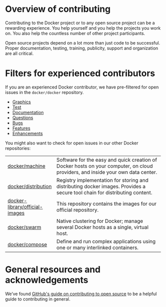 <!--[metadata]>
+++
title = "Overview of contributing"
description = "Overview of contributing"
keywords = ["open, source, contributing, overview"]
[menu.main]
parent="mn_opensource"
+++
<![end-metadata]-->


# Overview of contributing

Contributing to the Docker project or to any open source project can be a
rewarding experience. You help yourself and you help the projects you work on.
You also help the countless number of other project participants.

Open source projects depend on a lot more than just code to be successful.
Proper documentation, testing, training, publicity, support and organization are
all critical.


# Filters for experienced contributors

If you are an experienced Docker contributor, we have pre-filtered for open
issues in the `docker/docker` repository.  

* [Graphics](https://github.com/docker/docker/issues?q=is%3Aopen+is%3Aissue+label%3Akind%2Fgraphics+-label%3Astatus%2Fclaimed+-label%3Astatus%2Fassigned+no%3Aassignee)
* [Test](https://github.com/docker/docker/issues?q=is%3Aopen+is%3Aissue+label%3Akind%2Ftest+-label%3Astatus%2Fclaimed+-label%3Astatus%2Fassigned+no%3Aassignee)
* [Documentation](https://github.com/docker/docker/issues?q=is%3Aopen+is%3Aissue+label%3Akind%2Fwriting+-label%3Astatus%2Fclaimed+-label%3Astatus%2Fassigned+no%3Aassignee)
* [Questions](https://github.com/docker/docker/issues?q=is%3Aopen+is%3Aissue+label%3Akind%2Fquestion+-label%3Astatus%2Fclaimed+-label%3Astatus%2Fassigned+no%3Aassignee)
* [Bugs](https://github.com/docker/docker/issues?q=is%3Aopen+is%3Aissue+label%3Akind%2Fbug+-label%3Astatus%2Fclaimed+-label%3Astatus%2Fassigned+no%3Aassignee)
* [Features](https://github.com/docker/docker/issues?q=is%3Aopen+is%3Aissue+label%3Akind%2Ffeature+-label%3Astatus%2Fclaimed+-label%3Astatus%2Fassigned+no%3Aassignee)
* [Enhancements](https://github.com/docker/docker/issues?q=is%3Aopen+is%3Aissue+label%3Akind%2Fenhancement+-label%3Astatus%2Fclaimed+-label%3Astatus%2Fassigned+no%3Aassignee)

You might also want to check for open issues in our other Docker repositories:
<table class="tg">
		<col width="20%">
		<col width="80%">
		<tr>
			<td class="tg-031e"><a href="https://github.com/docker/machine/issues" >docker/machine</a></td>
			<td class="tg-031e">Software for the easy and quick creation of Docker hosts on your computer, on cloud providers, and inside your own data center.</td>
		</tr>
        <tr>
			<td class="tg-031e"><a href="https://github.com/docker/distribution/issues">docker/distribution</a></td>
			<td class="tg-031e">Registry implementation for storing and distributing
			docker images. Provides a secure tool chain for distributing content.</td>
		</tr>
        <tr>
			<td class="tg-031e"><a href="https://github.com/docker-library/official-images/issues">docker-library/official-images</a></td>
			<td class="tg-031e">This repository contains the images for our official repository.</td>
       </tr>
	   <tr>
			<td class="tg-031e"><a href="https://github.com/docker/swarm/issues">docker/swarm</a></td>
			<td class="tg-031e">Native clustering for Docker; manage several Docker hosts as a single, virtual host.</td>
		</tr>
		<tr>
			<td class="tg-031e"><a href="https://github.com/docker/compose/issues" >docker/compose</a></td>
			<td class="tg-031e">Define and run complex applications using one or many interlinked containers.</td>
		</tr>
	</table>


# General resources and acknowledgements

We’ve found [GitHub's guide on contributing to open source](https://guides.github.com/overviews/os-contributing/) to
be a helpful guide to contributing in general.

